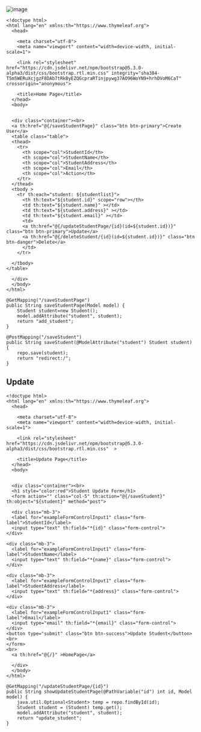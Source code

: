 ![image](https://github.com/SpringBootJav/SpringBootDocumentation/assets/133820804/811ebd11-04ca-4d20-b4d4-4c7d0fca3ef8)

```
<!doctype html>
<html lang="en" xmlns:th="https://www.thymeleaf.org">
  <head>

    <meta charset="utf-8">
    <meta name="viewport" content="width=device-width, initial-scale=1">

    <link rel="stylesheet" href="https://cdn.jsdelivr.net/npm/bootstrap@5.3.0-alpha3/dist/css/bootstrap.rtl.min.css" integrity="sha384-T5m5WERuXcjgzF8DAb7tRkByEZQGcpraRTinjpywg37AO96WoYN9+hrhDVoM6CaT" crossorigin="anonymous">

    <title>Home Page</title>
  </head>
  <body>
    
  
  <div class="container"><br>
  <a th:href="@{/saveStudentPage}" class="btn btn-primary">Create User</a>
  <table class="table">
  <thead>
    <tr>
      <th scope="col">StudentId</th>
      <th scope="col">StudentName</th>
      <th scope="col">StudentAddress</th>
      <th scope="col">Email</th>
      <th scope="col">Action</th>
    </tr>
  </thead>
  <tbody >
    <tr th:each="student: ${studentlist}">
      <th th:text="${student.id}" scope="row"></th>
      <td th:text="${student.name}" ></td>
      <td th:text="${student.address}" ></td>
      <td th:text="${student.email}" ></td>
      <td>
      <a th:href="@{/updateStudentPage/{id}(id=${student.id})}" class="btn btn-primary">Update</a>
      <a th:href="@{/deleteStudent/{id}(id=${student.id})}" class="btn btn-danger">Delete</a>
      </td>
    </tr>
    
  </tbody>
</table>

  </div>
  </body>
</html>
```
	@GetMapping("/saveStudentPage")
	public String saveStudentPage(Model model) {
		Student student=new Student();
		model.addAttribute("student", student);
		return "add_student";
	}
	
	@PostMapping("/saveStudent")
	public String saveStudent(@ModelAttribute("student") Student student) {
		repo.save(student);
		return "redirect:/";
	}

## Update

```
<!doctype html>
<html lang="en" xmlns:th="https://www.thymeleaf.org">
  <head>

    <meta charset="utf-8">
    <meta name="viewport" content="width=device-width, initial-scale=1">

    <link rel="stylesheet" href="https://cdn.jsdelivr.net/npm/bootstrap@5.3.0-alpha3/dist/css/bootstrap.rtl.min.css"  >

    <title>Update Page</title>
  </head>
  <body>
    

  <div class="container"><br>
  <h1 style="color:red">Student Update Form</h1>
  <form action="" class="col-5" th:action="@{/saveStudent}" th:object="${student}" method="post">
  
  <div class="mb-3">
  <label for="exampleFormControlInput1" class="form-label">StudentId</label>
  <input type="text" th:field="*{id}" class="form-control">
</div>

<div class="mb-3">
  <label for="exampleFormControlInput1" class="form-label">StudentName</label>
  <input type="text" th:field="*{name}" class="form-control">
</div>

<div class="mb-3">
  <label for="exampleFormControlInput1" class="form-label">StudentAddress</label>
  <input type="text" th:field="*{address}" class="form-control">
</div>

<div class="mb-3">
  <label for="exampleFormControlInput1" class="form-label">Email</label>
  <input type="email" th:field="*{email}" class="form-control">
</div>
<button type="submit" class="btn btn-success">Update Student</button>
<br>
</form>
<br>
  <a th:href="@{/}" >HomePage</a>
  
  </div>
  </body>
</html>
```
    @GetMapping("/updateStudentPage/{id}")
	public String showUpdateStudentPage(@PathVariable("id") int id, Model model) {
		java.util.Optional<Student> temp = repo.findById(id);
		Student student = (Student) temp.get();
		model.addAttribute("student", student);
		return "update_student";
	}

